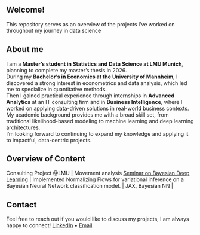 ## Welcome! 
This repository serves as an overview of the projects I’ve worked on throughout my journey in data science  

##  About me
I am a **Master’s student in Statistics and Data Science at LMU Munich**, planning to complete my master’s thesis in 2026.  
During my **Bachelor’s in Economics at the University of Mannheim**, I discovered a strong interest in econometrics and data analysis, which led me to specialize in quantitative methods.  
Then I gained practical experience through internships in **Advanced Analytics** at an IT consulting firm and in **Business Intelligence**, where I worked on applying data-driven solutions in real-world business contexts.  
My academic background provides me with a broad skill set, from traditional likelihood-based modeling to machine learning and deep learning architectures.  
I’m looking forward to continuing to expand my knowledge and applying it to impactful, data-centric projects.

## Overview of Content
Consulting Project @LMU             | Movement analysis 
[Seminar on Bayesian Deep Learning](https://github.com/muniq-ai/dsdl_seminar/tree/feature/normalizing-flows/normalizing_flows) | Implemented Normalizing Flows for variational inference on a Bayesian Neural Network classification model. | JAX, Bayesian NN |


## Contact
Feel free to reach out if you would like to discuss my projects, I am always happy to connect!
[LinkedIn](https://www.linkedin.com/in/karl-schmitt-43ba39211/) • [Email](mailto:karl.schmitt@mail.de)
